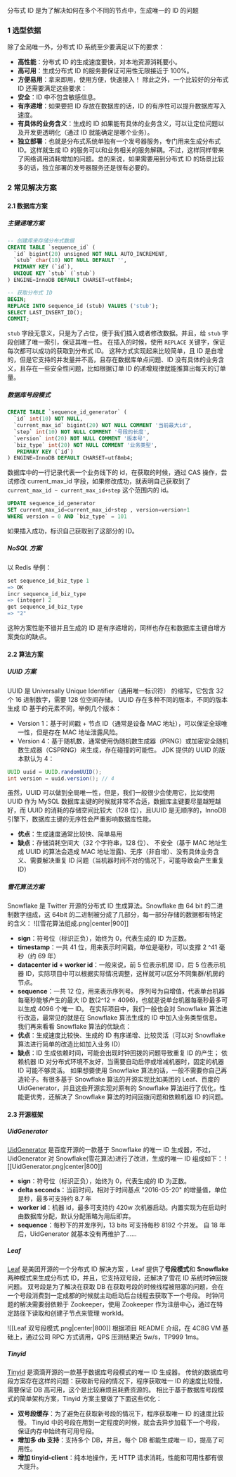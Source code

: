 分布式 ID 是为了解决如何在多个不同的节点中，生成唯一的 ID 的问题
### 1 选型依据
除了全局唯一外，分布式 ID 系统至少要满足以下的要求：
- **高性能**：分布式 ID 的生成速度要快，对本地资源消耗要小。
- **高可用**：生成分布式 ID 的服务要保证可用性无限接近于 100%。
- **方便易用**：拿来即用，使用方便，快速接入！
除此之外，一个比较好的分布式 ID 还需要满足这些要求：
- **安全**：ID 中不包含敏感信息。
- **有序递增**：如果要把 ID 存放在数据库的话，ID 的有序性可以提升数据库写入速度。
- **有具体的业务含义**：生成的 ID 如果能有具体的业务含义，可以让定位问题以及开发更透明化（通过 ID 就能确定是哪个业务）。
- **独立部署**：也就是分布式系统单独有一个发号器服务，专门用来生成分布式 ID。这样就生成 ID 的服务可以和业务相关的服务解耦。不过，这样同样带来了网络调用消耗增加的问题。总的来说，如果需要用到分布式 ID 的场景比较多的话，独立部署的发号器服务还是很有必要的。
### 2 常见解决方案
#### 2.1 数据库方案
##### 主键递增方案
```sql
-- 创建库来存储分布式数据
CREATE TABLE `sequence_id` (
  `id` bigint(20) unsigned NOT NULL AUTO_INCREMENT,
  `stub` char(10) NOT NULL DEFAULT '',
  PRIMARY KEY (`id`),
  UNIQUE KEY `stub` (`stub`)
) ENGINE=InnoDB DEFAULT CHARSET=utf8mb4;

-- 获取分布式 ID
BEGIN;
REPLACE INTO sequence_id (stub) VALUES ('stub');
SELECT LAST_INSERT_ID();
COMMIT;
```
`stub` 字段无意义，只是为了占位，便于我们插入或者修改数据。并且，给 `stub` 字段创建了唯一索引，保证其唯一性。
在插入的时候，使用 `REPLACE` 关键字，保证每次都可以成功的获取到分布式 ID。
这种方式实现起来比较简单，且 ID 是自增的，但是它支持的并发量并不高，且存在数据库单点问题、ID 没有具体的业务含义，且存在一些安全性问题，比如根据订单 ID 的递增规律就能推算出每天的订单量。
##### 数据库号段模式
```sql
CREATE TABLE `sequence_id_generator` (
  `id` int(10) NOT NULL,
  `current_max_id` bigint(20) NOT NULL COMMENT '当前最大id',
  `step` int(10) NOT NULL COMMENT '号段的长度',
  `version` int(20) NOT NULL COMMENT '版本号',
  `biz_type` int(20) NOT NULL COMMENT '业务类型',
   PRIMARY KEY (`id`)
) ENGINE=InnoDB DEFAULT CHARSET=utf8mb4;
```
数据库中的一行记录代表一个业务线下的 id，在获取的时候，通过 CAS 操作，尝试修改 current_max_id 字段，如果修改成功，就表明自己获取到了 `current_max_id ~ current_max_id+step` 这个范围内的 id。
```sql
UPDATE sequence_id_generator 
SET current_max_id=current_max_id+step , version=version+1 
WHERE version = 0 AND `biz_type` = 101
```
如果插入成功，标识自己获取到了这部分的 ID。
##### NoSQL 方案
以 Redis 举例：
```r
set sequence_id_biz_type 1
=> OK
incr sequence_id_biz_type
=> (integer) 2
get sequence_id_biz_type
=> "2"
```
这种方案性能不错并且生成的 ID 是有序递增的，同样也存在和数据库主键自增方案类似的缺点。
#### 2.2 算法方案
##### UUID 方案
UUID 是 Universally Unique Identifier（通用唯一标识符） 的缩写，它包含 32 个 16 进制数字，需要 128 位空间存储。
UUID 存在多种不同的版本，不同的版本生成 ID 基于的元素不同，举例几个版本：
- Version 1：基于时间戳 + 节点 ID（通常是设备 MAC 地址），可以保证全球唯一性，但是存在 MAC 地址泄露风险。
- Version 4：基于随机数，通常使用伪随机数生成器（PRNG）或加密安全随机数生成器（CSPRNG）来生成，存在碰撞的可能性。
JDK 提供的 UUID 的版本默认为 4：
```java
UUID uuid = UUID.randomUUID();
int version = uuid.version(); // 4
```
虽然，UUID 可以做到全局唯一性，但是，我们一般很少会使用它，比如使用 UUID 作为 MySQL 数据库主键的时候就非常不合适，数据库主键要尽量越短越好，而 UUID 的消耗的存储空间比较大（128 位），且UUID 是无顺序的，InnoDB 引擎下，数据库主键的无序性会严重影响数据库性能。
- **优点**：生成速度通常比较快、简单易用
- **缺点**：存储消耗空间大（32 个字符串，128 位）、 不安全（基于 MAC 地址生成 UUID 的算法会造成 MAC 地址泄露)、无序（非自增）、没有具体业务含义、需要解决重复 ID 问题（当机器时间不对的情况下，可能导致会产生重复 ID）
##### 雪花算法方案
Snowflake 是 Twitter 开源的分布式 ID 生成算法。Snowflake 由 64 bit 的二进制数字组成，这 64bit 的二进制被分成了几部分，每一部分存储的数据都有特定的含义：
![[雪花算法组成.png|center|900]]
- **sign**：符号位（标识正负），始终为 0，代表生成的 ID 为正数。
- **timestamp**：一共 41 位，用来表示时间戳，单位是毫秒，可以支撑 2 ^41 毫秒（约 69 年）
- **datacenter id + worker id**：一般来说，前 5 位表示机房 ID，后 5 位表示机器 ID，实际项目中可以根据实际情况调整，这样就可以区分不同集群/机房的节点。
- **sequence**：一共 12 位，用来表示序列号。 序列号为自增值，代表单台机器每毫秒能够产生的最大 ID 数(2^12 = 4096)，也就是说单台机器每毫秒最多可以生成 4096 个唯一 ID。
在实际项目中，我们一般也会对 Snowflake 算法进行改造，最常见的就是在 Snowflake 算法生成的 ID 中加入业务类型信息。
我们再来看看 Snowflake 算法的优缺点：
- **优点**：生成速度比较快、生成的 ID 有序递增、比较灵活（可以对 Snowflake 算法进行简单的改造比如加入业务 ID）
- **缺点**：ID 生成依赖时间，可能会出现时钟回拨的问题导致重复 ID 的产生；
  依赖机器 ID 对分布式环境不友好，当需要自动启停或增减机器时，固定的机器 ID 可能不够灵活。
如果想要使用 Snowflake 算法的话，一般不需要你自己再造轮子。有很多基于 Snowflake 算法的开源实现比如美团的 Leaf、百度的 UidGenerator，并且这些开源实现对原有的 Snowflake 算法进行了优化，性能更优秀，还解决了 Snowflake 算法的时间回拨问题和依赖机器 ID 的问题。
#### 2.3 开源框架
##### UidGenerator
[UidGenerator](https://github.com/baidu/uid-generator) 是百度开源的一款基于 Snowflake 的唯一 ID 生成器，不过，UidGenerator 对 Snowflake(雪花算法)进行了改进，生成的唯一 ID 组成如下：
![[UidGenerator.png|center|800]]
- **sign**：符号位（标识正负），始终为 0，代表生成的 ID 为正数。
- **delta seconds**：当前时间，相对于时间基点 "2016-05-20" 的增量值，单位是秒，最多可支持约 8.7 年
- **worker id**：机器 id，最多可支持约 420w 次机器启动。内置实现为在启动时由数据库分配，默认分配策略为用后即弃。
- **sequence**：每秒下的并发序列，13 bits 可支持每秒 8192 个并发。
自 18 年后，UidGenerator 就基本没有再维护了......
##### Leaf
[Leaf](https://github.com/Meituan-Dianping/Leaf) 是美团开源的一个分布式 ID 解决方案 ，Leaf 提供了**号段模式**和 **Snowflake** 两种模式来生成分布式 ID，并且，它支持双号段，还解决了雪花 ID 系统时钟回拨问题。
双号段是为了解决在获取 DB 在获取号段的时候线程被阻塞的问题，会在一个号段消费到一定成都的时候就主动启动后台线程去获取下一个号段。
时钟问题的解决需要弱依赖于 Zookeeper，使用 Zookeeper 作为注册中心，通过在特定路径下读取和创建子节点来管理 workId。

![[Leaf 双号段模式.png|center|800]]
根据项目 README 介绍，在 4C8G VM 基础上，通过公司 RPC 方式调用，QPS 压测结果近 5w/s，TP999 1ms。
##### Tinyid
[Tinyid](https://github.com/didi/tinyid) 是滴滴开源的一款基于数据库号段模式的唯一 ID 生成器。
传统的数据库号段方案存在这样的问题：获取新号段的情况下，程序获取唯一 ID 的速度比较慢，需要保证 DB 高可用，这个是比较麻烦且耗费资源的。
相比于基于数据库号段模式的简单架构方案，Tinyid 方案主要做了下面这些优化：
- **双号段缓存**：为了避免在获取新号段的情况下，程序获取唯一 ID 的速度比较慢。 Tinyid 中的号段在用到一定程度的时候，就会去异步加载下一个号段，保证内存中始终有可用号段。
- **增加多 db 支持**：支持多个 DB，并且，每个 DB 都能生成唯一 ID，提高了可用性。
- **增加 tinyid-client**：纯本地操作，无 HTTP 请求消耗，性能和可用性都有很大提升。
